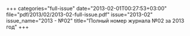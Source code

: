 +++
categories="full-issue"
date="2013-02-01T00:27:53+03:00"
file="pdf/2013/02/2013-02-full-issue.pdf"
issue="2013-02"
issue_name="2013 - №02"
title="Полный номер журнала №02 за 2013 год"
+++